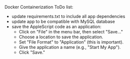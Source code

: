 Docker Containerization ToDo list:
- update requirements.txt to include all app dependencies
- update app to be compatible with MySQL database
- save the AppleScript code as an application:
  - Click on "File" in the menu bar, then select "Save..."
  - Choose a location to save the application.
  - Set "File Format" to "Application" (this is important).
  - Give the application a name (e.g., "Start My App").
  - Click "Save."
